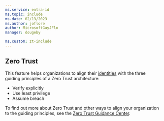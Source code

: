 ```yaml
---
ms.service: entra-id
ms.topic: include
ms.date: 02/13/2023
ms.author: joflore
author: MicrosoftGuyJFlo
manager: dougeby

ms.custom: zt-include
---
```

## Zero Trust

This feature helps organizations to align their [identities](/security/zero-trust/deploy/identity) with the three guiding principles of a Zero Trust architecture: 

- Verify explicitly
- Use least privilege
- Assume breach

To find out more about Zero Trust and other ways to align your organization to the guiding principles, see the [Zero Trust Guidance Center](/security/zero-trust/).
